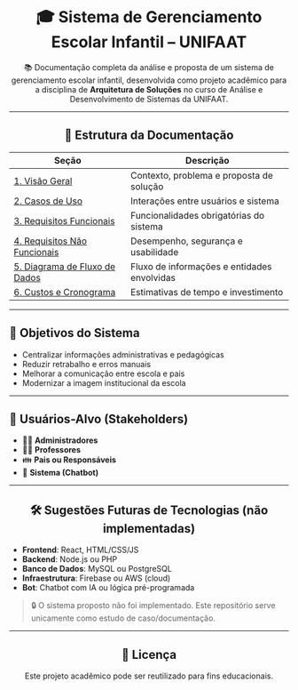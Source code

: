  <h1 align="center">🎓 Sistema de Gerenciamento Escolar Infantil – UNIFAAT</h1>

  <p align="center">📚 Documentação completa da análise e proposta de um sistema de gerenciamento escolar infantil, desenvolvida como projeto acadêmico para a disciplina de <strong>Arquitetura de Soluções</strong> no curso de Análise e Desenvolvimento de Sistemas da UNIFAAT.</p>

   <hr>

  <h2 align="center">📂 Estrutura da Documentação</h2>

  <table align="center">
        <thead>
            <tr>
                <th>Seção</th>
                <th>Descrição</th>
            </tr>
        </thead>
        <tbody>
            <tr>
                <td><a href="docs/01-visao-geral.md">1. Visão Geral</a></td>
                <td>Contexto, problema e proposta de solução</td>
            </tr>
            <tr>
                <td><a href="docs/02-casos-de-uso.md">2. Casos de Uso</a></td>
                <td>Interações entre usuários e sistema</td>
            </tr>
            <tr>
                <td><a href="docs/03-requisitos-funcionais.md">3. Requisitos Funcionais</a></td>
                <td>Funcionalidades obrigatórias do sistema</td>
            </tr>
            <tr>
                <td><a href="docs/04-requisitos-nao-funcionais.md">4. Requisitos Não Funcionais</a></td>
                <td>Desempenho, segurança e usabilidade</td>
            </tr>
            <tr>
                <td><a href="docs/05-diagrama-dfd.md">5. Diagrama de Fluxo de Dados</a></td>
                <td>Fluxo de informações e entidades envolvidas</td>
            </tr>
            <tr>
                <td><a href="docs/06-custos-e-cronograma.md">6. Custos e Cronograma</a></td>
                <td>Estimativas de tempo e investimento</td>
            </tr>
        </tbody>
    </table>

  <hr>

  <h2>🎯 Objetivos do Sistema</h2>

  <ul>
        <li>Centralizar informações administrativas e pedagógicas</li>
        <li>Reduzir retrabalho e erros manuais</li>
        <li>Melhorar a comunicação entre escola e pais</li>
        <li>Modernizar a imagem institucional da escola</li>
    </ul>

  <hr>

  <h2>👥 Usuários-Alvo (Stakeholders)</h2>

  <ul class="users-list">
        <li>🧑‍💼 <strong>Administradores</strong></li>
        <li>👨‍🏫 <strong>Professores</strong></li>
        <li>👪 <strong>Pais ou Responsáveis</strong></li>
        <li>🤖 <strong>Sistema (Chatbot)</strong></li>
    </ul>

   <hr>

  <h2 align="center">🛠️ Sugestões Futuras de Tecnologias (não implementadas)</h2>

  <ul>
        <li><strong>Frontend</strong>: React, HTML/CSS/JS</li>
        <li><strong>Backend</strong>: Node.js ou PHP</li>
        <li><strong>Banco de Dados</strong>: MySQL ou PostgreSQL</li>
        <li><strong>Infraestrutura</strong>: Firebase ou AWS (cloud)</li>
        <li><strong>Bot</strong>: Chatbot com IA ou lógica pré-programada</li>
    </ul>

  <blockquote class="note">
        <p>🔒 O sistema proposto não foi implementado. Este repositório serve unicamente como estudo de caso/documentação.</p>
    </blockquote>

  <hr>

  <h2 align="center">📝 Licença</h2>

  <p align="center">Este projeto acadêmico pode ser reutilizado para fins educacionais.</p>
